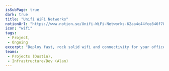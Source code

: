```yaml
---
isSubPage: true
dark: true
title: "Unifi WiFi Networks"
notionUrl: "https://www.notion.so/Unifi-WiFi-Networks-62aa4c44fce846f78c4360dea3132a89"
icon: "wifi"
tags: 
 - Project,
 - Ongoing
excerpt: "Deploy fast, rock solid wifi and connectivity for your office with the power of the Ubiquiti UniFi system, and keep it running smoothly with ongoing network monitoring and management."
teams: 
 - Projects (Dustin),
 - Infrastructure/Dev (Alan)
---
```

